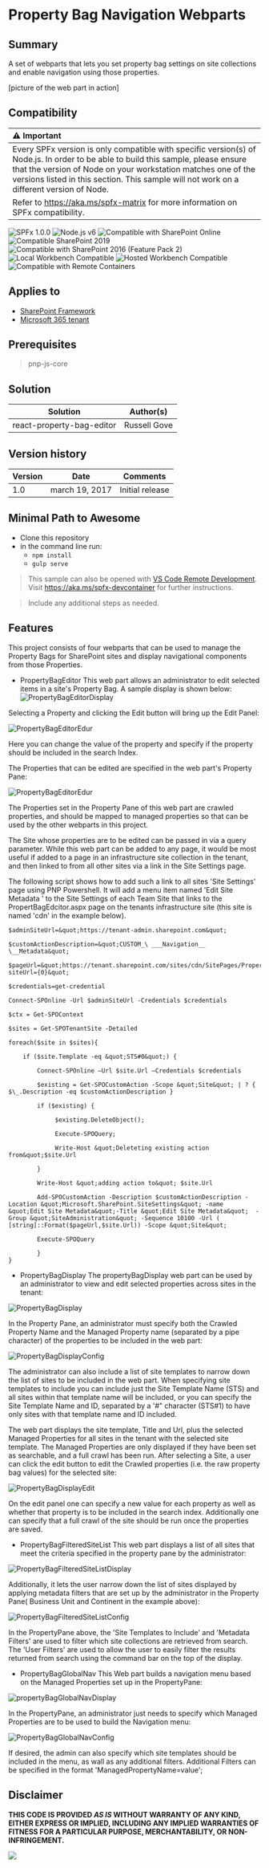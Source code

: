 # Property Bag Navigation Webparts

## Summary
A set of webparts that lets you set property bag settings on site collections and enable navigation using those properties.

[picture of the web part in action]

## Compatibility

| :warning: Important          |
|:---------------------------|
| Every SPFx version is only compatible with specific version(s) of Node.js. In order to be able to build this sample, please ensure that the version of Node on your workstation matches one of the versions listed in this section. This sample will not work on a different version of Node.|
|Refer to <https://aka.ms/spfx-matrix> for more information on SPFx compatibility.   |

![SPFx 1.0.0](https://img.shields.io/badge/SPFx-1.0.0-green.svg)
![Node.js v6](https://img.shields.io/badge/Node.js-v6-green.svg) 
![Compatible with SharePoint Online](https://img.shields.io/badge/SharePoint%20Online-Compatible-green.svg)
![Compatible SharePoint 2019](https://img.shields.io/badge/SharePoint%20Server%202019-Compatible-green.svg)
![Compatible with SharePoint 2016 (Feature Pack 2)](https://img.shields.io/badge/SharePoint%20Server%202016%20(Feature%20Pack%202)-Compatible-green.svg)
![Local Workbench Compatible](https://img.shields.io/badge/Local%20Workbench-Compatible-green.svg)
![Hosted Workbench Compatible](https://img.shields.io/badge/Hosted%20Workbench-Compatible-green.svg)
![Compatible with Remote Containers](https://img.shields.io/badge/Remote%20Containers-Compatible-green.svg)

## Applies to

* [SharePoint Framework](https://blogs.office.com/2017/02/23/sharepoint-framework-reaches-general-availability-build-and-deploy-engaging-web-parts-today/)
* [Microsoft 365 tenant](https://learn.microsoft.com/sharepoint/dev/spfx/set-up-your-development-environment)



## Prerequisites
 
> pnp-js-core

## Solution

Solution|Author(s)
--------|---------
react-property-bag-editor| Russell Gove

## Version history

Version|Date|Comments
-------|----|--------
1.0|march 19, 2017|Initial release



## Minimal Path to Awesome

- Clone this repository
- in the command line run:
  - `npm install`
  - `gulp serve`

>  This sample can also be opened with [VS Code Remote Development](https://code.visualstudio.com/docs/remote/remote-overview). Visit https://aka.ms/spfx-devcontainer for further instructions.

> Include any additional steps as needed.

## Features
This project consists of four webparts that can be used to manage the Property Bags for SharePoint sites and display navigational components from those Properties.

- PropertyBagEditor
This web part allows an administrator to edit selected items in a site&#39;s Property Bag. A sample display is shown below:
![PropertyBagEditorDisplay](./src/images/PropertyBagEditorDisplay.PNG)

Selecting a Property and clicking the Edit button will bring up the Edit Panel:

![PropertyBagEditorEdur](./src/images/PropertyBagEditorEdit.PNG)

Here you can change the value of the property and specify if the property should be included in the search Index. 

The Properties that can be edited are specified in the web part&#39;s Property Pane:

![PropertyBagEditorEdur](./src/images/PropertyBagEditorConfig.PNG)

The Properties set in the Property Pane of this web part are crawled properties, and should be mapped to managed properties so that can be used by the other webparts in this project. 

The Site whose properties are to be edited can be passed in via a query parameter. While this web part can be added to any page, it would be most useful if added to a page in an infrastructure site collection in the tenant, and then linked to from all other sites via a link in the Site Settings page.

The following script shows how to add such a link to all sites &#39;Site Settings&#39; page using PNP Powershell. It will add a menu item named &#39;Edit Site Metadata &#39; to the  Site Settings of each Team Site that links to the PropertBagEdcitor.aspx page on the tenants infrastructure site (this site is named 'cdn' in the example below).

```
$adminSiteUrl=&quot;https://tenant-admin.sharepoint.com&quot;

$customActionDescription=&quot;CUSTOM_\ ___Navigation__ \__Metadata&quot;

$pageUrl=&quot;https://tenant.sharepoint.com/sites/cdn/SitePages/PropertBagEdcitor.aspx?siteUrl={0}&quot;

$credentials=get-credential

Connect-SPOnline -Url $adminSiteUrl -Credentials $credentials

$ctx = Get-SPOContext

$sites = Get-SPOTenantSite -Detailed

foreach($site in $sites){

    if ($site.Template -eq &quot;STS#0&quot;) {

        Connect-SPOnline –Url $site.Url –Credentials $credentials

        $existing = Get-SPOCustomAction -Scope &quot;Site&quot; | ? { $\_.Description -eq $customActionDescription }

        if ($existing) {

             $existing.DeleteObject();

             Execute-SPOQuery;

             Write-Host &quot;Deleteting existing action from&quot;$site.Url

        }

        Write-Host &quot;adding action to&quot; $site.Url

        Add-SPOCustomAction -Description $customActionDescription -Location &quot;Microsoft.SharePoint.SiteSettings&quot; -name &quot;Edit Site Metadata&quot;-Title &quot;Edit Site Metadata&quot;  -Group &quot;SiteAdministration&quot; -Sequence 10100 -Url ( [string]::Format($pageUrl,$site.Url)) -Scope &quot;Site&quot;

        Execute-SPOQuery

        }
}
```

- PropertyBagDisplay
The propertyBagDisplay web part can be used by an administrator to view and edit selected properties across sites in the tenant:

![PropertyBagDisplay](./src/images/PropertyBagDisplayDisplay.PNG)

In the Property Pane, an administrator must specify both the Crawled Property Name and the Managed Property name (separated by a pipe character) of the properties to be included in the web part:

![PropertyBagDisplayConfig](./src/images/PropertBagDisplayConfig.PNG)

The administrator can also include a list of site templates to narrow down the list of sites to be included in the web part. When specifying site templates to include you can include just the Site Template Name (STS) and all sites within that template name will be included, or you can specify the Site Template Name and ID, separated by a &#39;#&quot; character (STS#1) to have only sites with that template name and ID included.

The web part displays the site template, Title and Url, plus the selected Managed Properties for all sites in the tenant with the selected site template. The Managed Properties are only displayed if they have been set as searchable, and a full crawl has been run.  After selecting a Site, a user can click the edit button to edit the Crawled properties (i.e. the raw property bag values) for the selected site:

![PropertyBagDisplayEdit](./src/images/PropertyBagDisplayEdit.PNG)

On the edit panel one can specify a new value for each property as well as whether that property is to be included in the search index. Additionally one can specify that a full crawl of the site should be run once the properties are saved.

- PropertyBagFilteredSiteList
This web part displays a list of all sites that meet the criteria specified in the property pane by the administrator:

![PropertyBagFilteredSiteListDisplay](./src/images/PropertyBagFilteredSiteListDisplay.PNG)

Additionally, it lets the user narrow down the list of sites displayed by applying metadata filters that are set up by the administrator in the Property Pane( Business Unit and Continent in the example above):

![PropertyBagFilteredSiteListConfig](./src/images/PropertyBagFilteredSiteListConfigy.PNG)

In the PropertyPane above, the 'Site Templates to Include' and 'Metadata Filters' are used to filter which site collections are retrieved from search. The 'User Filters' are used to allow the user to easily filter the results returned from search using the command bar on the top of the display.

- PropertyBagGlobalNav
This Web part builds a navigation menu based on the Managed Properties set up in the PropertyPane:

![propertyBagGlobalNavDisplay](./src/images/propertyBagGlobalNavDisplay.PNG)

In the PropertyPane, an administrator just needs to specify which Managed Properties are to be used to build the Navigation menu:

![PropertyBagGlobalNavConfig](./src/images/PropertyBagGlobalNavConfig.PNG)

If desired, the admin can also specify which site templates should be included in the menu, as wall as any additional filters. Additional Filters can be specified in the format 'ManagedPropertyName=value';


## Disclaimer

**THIS CODE IS PROVIDED *AS IS* WITHOUT WARRANTY OF ANY KIND, EITHER EXPRESS OR IMPLIED, INCLUDING ANY IMPLIED WARRANTIES OF FITNESS FOR A PARTICULAR PURPOSE, MERCHANTABILITY, OR NON-INFRINGEMENT.**


<img src="https://pnptelemetry.azurewebsites.net/sp-dev-fx-webparts/samples/react-property-bag-editor" />
